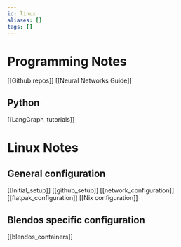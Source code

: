 ```yaml
---
id: linux
aliases: []
tags: []
---
```


# Programming Notes

[[Github repos]]
[[Neural Networks Guide]]


## Python
[[LangGraph_tutorials]]


# Linux Notes 

## General configuration
[[Initial_setup]]
[[github_setup]]
[[network_configuration]]
[[flatpak_configuration]]
[[Nix configuration]]

## Blendos specific configuration
[[blendos_containers]]

